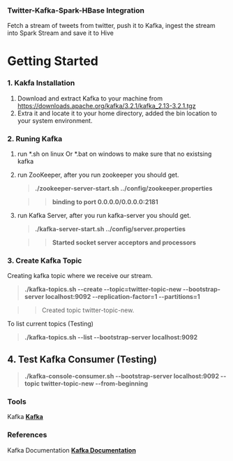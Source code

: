
### Twitter-Kafka-Spark-HBase Integration

Fetch a stream of tweets from twitter, push it to Kafka, ingest the stream into Spark Stream and save it to Hive  

# Getting Started

### 1. Kakfa Installation 

1. Download and extract Kafka to your machine from https://downloads.apache.org/kafka/3.2.1/kafka_2.13-3.2.1.tgz
2. Extra it and locate it to your home directory, added the bin location to your system environment.

### 2. Runing Kafka
1. run *.sh on linux Or *.bat on windows to make sure that no existsing kafka
2. run ZooKeeper, after you run zookeeper you should get.  
   > **./zookeeper-server-start.sh ../config/zookeeper.properties**
 
   >> **binding to port 0.0.0.0/0.0.0.0:2181**
   
   
3. run Kafka Server, after you run kafka-server you should get. 
   > **./kafka-server-start.sh ../config/server.properties**
   
   >> **Started socket server acceptors and processors**

### 3. Create Kafka Topic
Creating kafka topic where we receive our stream. 
   > **./kafka-topics.sh --create --topic=twitter-topic-new --bootstrap-server localhost:9092 --replication-factor=1 --partitions=1**

   >> Created topic twitter-topic-new.
   
To list current topics (Testing)
   > **./kafka-topics.sh --list --bootstrap-server localhost:9092**

## 4. Test Kafka Consumer (Testing)
> **./kafka-console-consumer.sh --bootstrap-server localhost:9092 --topic twitter-topic-new --from-beginning**

### Tools
Kafka **[Kafka](https://kafka.apache.org/quickstart)**

### References

Kafka Documentation **[Kafka Documentation](https://kafka.apache.org/documentation/#quickstart)**
